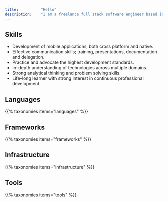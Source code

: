 ```yaml
---
title: 			"Hello"
description: 	"I am a freelance full stack software engineer based in Berlin"
---
```


## Skills
- Development of mobile applications, both cross platform and native.
- Effective communication skills; training, presentations, documentation and delegation.
- Practice and advocate the highest development standards.
- In–depth understanding of technologies across multiple domains.
- Strong analytical thinking and problem solving skills.
- Life–long learner with strong interest in continuous professional development.

## Languages
{{% taxonomies items="languages" %}}

## Frameworks
{{% taxonomies items="frameworks" %}}

## Infrastructure
{{% taxonomies items="infrastructure" %}}

## Tools
{{% taxonomies items="tools" %}}